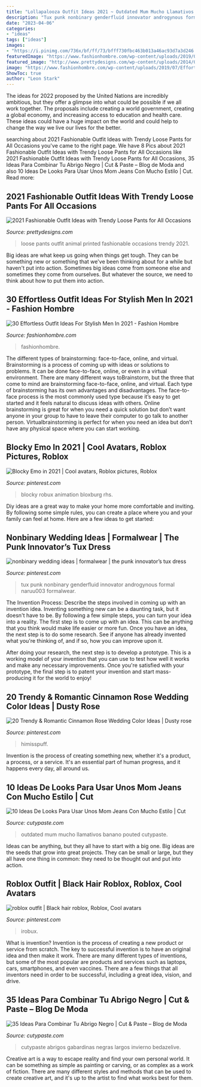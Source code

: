 ```yaml
---
title: "Lollapalooza Outfit Ideas 2021 ~ Outdated Mum Mucho Llamativos Banano Pouted Cutypaste"
description: "Tux punk nonbinary genderfluid innovator androgynous formal naruu003 formalwear"
date: "2023-04-06"
categories:
- "ideas"
tags: ["ideas"]
images:
- "https://i.pinimg.com/736x/bf/ff/73/bfff730fbc463b013a46ac93d7a3d246.jpg"
featuredImage: "https://www.fashionhombre.com/wp-content/uploads/2019/07/Effortless-Outfit-Ideas-For-Stylish-Men-In-2019-2.jpg"
featured_image: "http://www.prettydesigns.com/wp-content/uploads/2014/05/Animal-Printed-Loose-Pants.jpg"
image: "https://www.fashionhombre.com/wp-content/uploads/2019/07/Effortless-Outfit-Ideas-For-Stylish-Men-In-2019-2.jpg"
ShowToc: true
author: "Leon Stark"
---
```



The ideas for 2022 proposed by the United Nations are incredibly ambitious, but they offer a glimpse into what could be possible if we all work together. The proposals include creating a world government, creating a global economy, and increasing access to education and health care. These ideas could have a huge impact on the world and could help to change the way we live our lives for the better.

	

		
searching about 2021 Fashionable Outfit Ideas with Trendy Loose Pants for All Occasions you've came to the right page. We have 8 Pics about 2021 Fashionable Outfit Ideas with Trendy Loose Pants for All Occasions like 2021 Fashionable Outfit Ideas with Trendy Loose Pants for All Occasions, 35 Ideas Para Combinar Tu Abrigo Negro | Cut &amp; Paste – Blog de Moda and also 10 Ideas De Looks Para Usar Unos Mom Jeans Con Mucho Estilo | Cut. Read more:
		
    
## 2021 Fashionable Outfit Ideas With Trendy Loose Pants For All Occasions

<img loading=lazy src="http://www.prettydesigns.com/wp-content/uploads/2014/05/Animal-Printed-Loose-Pants.jpg" onerror="this.onerror=null;this.src='https://tse2.mm.bing.net/th?id=OIP.lzkDcB6j6p9DhK-d2xpBIwHaKt&amp;pid=15.1';" alt="2021 Fashionable Outfit Ideas with Trendy Loose Pants for All Occasions">

_Source: prettydesigns.com_

>loose pants outfit animal printed fashionable occasions trendy 2021. 

	

Big ideas are what keep us going when things get tough. They can be something new or something that we've been thinking about for a while but haven't put into action. Sometimes big ideas come from someone else and sometimes they come from ourselves. But whatever the source, we need to think about how to put them into action.

    
## 30 Effortless Outfit Ideas For Stylish Men In 2021 - Fashion Hombre

<img loading=lazy src="https://www.fashionhombre.com/wp-content/uploads/2019/07/Effortless-Outfit-Ideas-For-Stylish-Men-In-2019-2.jpg" onerror="this.onerror=null;this.src='https://tse2.mm.bing.net/th?id=OIP.ZkZO0U5Lwgn7XJOnJ1e0BQHaKJ&amp;pid=15.1';" alt="30 Effortless Outfit Ideas For Stylish Men In 2021 - Fashion Hombre">

_Source: fashionhombre.com_

>fashionhombre. 

	

The different types of brainstorming: face-to-face, online, and virtual.
Brainstorming is a process of coming up with ideas or solutions to problems. It can be done face-to-face, online, or even in a virtual environment. There are many different ways toBrainstorm, but the three that come to mind are brainstorming face-to-face, online, and virtual. 
Each type of brainstorming has its own advantages and disadvantages. The face-to-face process is the most commonly used type because it’s easy to get started and it feels natural to discuss ideas with others. Online brainstorming is great for when you need a quick solution but don’t want anyone in your group to have to leave their computer to go talk to another person. Virtualbrainstorming is perfect for when you need an idea but don’t have any physical space where you can start working.

    
## Blocky Emo In 2021 | Cool Avatars, Roblox Pictures, Roblox

<img loading=lazy src="https://i.pinimg.com/736x/bf/ff/73/bfff730fbc463b013a46ac93d7a3d246.jpg" onerror="this.onerror=null;this.src='https://tse2.mm.bing.net/th?id=OIP.6CFY1V3WZcoVx5G-5EJCYAHaQA&amp;pid=15.1';" alt="Blocky Emo in 2021 | Cool avatars, Roblox pictures, Roblox">

_Source: pinterest.com_

>blocky robux animation bloxburg rhs. 

	

Diy ideas are a great way to make your home more comfortable and inviting. By following some simple rules, you can create a place where you and your family can feel at home. Here are a few ideas to get started: 

    
## Nonbinary Wedding Ideas | Formalwear | The Punk Innovator’s Tux Dress

<img loading=lazy src="https://i.pinimg.com/736x/25/f6/36/25f6365833e75482e5a0103f61939a15.jpg" onerror="this.onerror=null;this.src='https://tse3.mm.bing.net/th?id=OIP.X1R1s0XwrsY0bggWagKtvgHaNK&amp;pid=15.1';" alt="nonbinary wedding ideas | formalwear | the punk innovator’s tux dress">

_Source: pinterest.com_

>tux punk nonbinary genderfluid innovator androgynous formal naruu003 formalwear. 

	

The Invention Process: Describe the steps involved in coming up with an invention idea.
Inventing something new can be a daunting task, but it doesn't have to be. By following a few simple steps, you can turn your idea into a reality.
The first step is to come up with an idea. This can be anything that you think would make life easier or more fun. Once you have an idea, the next step is to do some research. See if anyone has already invented what you're thinking of, and if so, how you can improve upon it.

After doing your research, the next step is to develop a prototype. This is a working model of your invention that you can use to test how well it works and make any necessary improvements. Once you're satisfied with your prototype, the final step is to patent your invention and start mass-producing it for the world to enjoy!

    
## 20 Trendy &amp; Romantic Cinnamon Rose Wedding Color Ideas | Dusty Rose

<img loading=lazy src="https://i.pinimg.com/736x/d7/02/6b/d7026be0be398fc9315210b22477ca3a.jpg" onerror="this.onerror=null;this.src='https://tse2.mm.bing.net/th?id=OIP.2E1XuBbXCpMTV-TU_3ipIgHaLH&amp;pid=15.1';" alt="20 Trendy &amp; Romantic Cinnamon Rose Wedding Color Ideas | Dusty rose">

_Source: pinterest.com_

>himisspuff. 

	

Invention is the process of creating something new, whether it's a product, a process, or a service. It's an essential part of human progress, and it happens every day, all around us.

    
## 10 Ideas De Looks Para Usar Unos Mom Jeans Con Mucho Estilo | Cut

<img loading=lazy src="https://www.cutypaste.com/wp-content/uploads/2019/04/7-6.jpg" onerror="this.onerror=null;this.src='https://tse4.mm.bing.net/th?id=OIP.Wib1_3cWb2bbIyinKLrR5AHaMf&amp;pid=15.1';" alt="10 Ideas De Looks Para Usar Unos Mom Jeans Con Mucho Estilo | Cut">

_Source: cutypaste.com_

>outdated mum mucho llamativos banano pouted cutypaste. 

	

Ideas can be anything, but they all have to start with a big one. Big ideas are the seeds that grow into great projects. They can be small or large, but they all have one thing in common: they need to be thought out and put into action.

    
## Roblox Outfit | Black Hair Roblox, Roblox, Cool Avatars

<img loading=lazy src="https://i.pinimg.com/736x/c4/17/ab/c417ab905681e7f23e3c4690e9d388b3.jpg" onerror="this.onerror=null;this.src='https://tse3.mm.bing.net/th?id=OIP.xcQoLF67MFXpS7v141XZewHaJ3&amp;pid=15.1';" alt="roblox outfit | Black hair roblox, Roblox, Cool avatars">

_Source: pinterest.com_

>irobux. 

	

What is invention?
Invention is the process of creating a new product or service from scratch. The key to successful invention is to have an original idea and then make it work. There are many different types of inventions, but some of the most popular are products and services such as laptops, cars, smartphones, and even vaccines. 
There are a few things that all inventors need in order to be successful, including a great idea, vision, and drive.

    
## 35 Ideas Para Combinar Tu Abrigo Negro | Cut &amp; Paste – Blog De Moda

<img loading=lazy src="http://www.cutypaste.com/wp-content/uploads/2016/06/c02f7627f33f9aa48dce0448f3910580.jpg" onerror="this.onerror=null;this.src='https://tse1.mm.bing.net/th?id=OIP.cm8idSrhW3pP2D5vaEQPBwHaLE&amp;pid=15.1';" alt="35 Ideas Para Combinar Tu Abrigo Negro | Cut &amp; Paste – Blog de Moda">

_Source: cutypaste.com_

>cutypaste abrigos gabardinas negras largos invierno bedazelive. 

	

Creative art is a way to escape reality and find your own personal world. It can be something as simple as painting or carving, or as complex as a work of fiction. There are many different styles and methods that can be used to create creative art, and it's up to the artist to find what works best for them.

